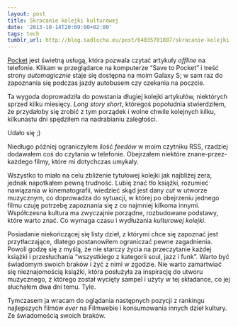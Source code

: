 ```yaml
---
layout: post
title: Skracanie kolejki kulturowej
date: '2013-10-14T20:09:00+02:00'
tags: tech
tumblr_url: http://blog.sadlocha.eu/post/64035701887/skracanie-kolejki-kulturowej
---
```


[Pocket](http://getpocket.com/) jest świetną usługą, która pozwala czytać artykuły *offline* na telefonie. Klikam w przeglądarce na komputerze “Save to Pocket” i treść strony *automagicznie* staje się dostępna na moim Galaxy S; w sam raz do zapoznania się podczas jazdy autobusem czy czekania na poczcie.

Ta wygoda doprowadziła do powstania długiej kolejki artykułów, niektórych sprzed kilku miesięcy. *Long story short*, któregoś popołudnia stwierdziłem, że przydałoby się zrobić z tym porządek i wolne chwile kolejnych kilku, kilkunastu dni spędziłem na nadrabianiu zaległości.

Udało się ;)

Niedługo później ograniczyłem ilość *feedów* w moim czytniku RSS, rzadziej dodawałem coś do czytania w telefonie. Obejrzałem niektóre znane-przez-każdego filmy, które mi dotychczas umykały.

Wszystko to miało na celu zbliżenie tytułowej kolejki jak najbliżej zera, jednak napotkałem pewną trudność. Lubię znać tło książki, rozumieć nawiązania w kinematografii, wiedzieć skąd jest dany *cut* w utworze muzycznym, co doprowadza do sytuacji, w której po obejrzeniu jednego filmu czuję potrzebę zapoznania się z co najmniej kilkoma innymi. Współczesna kultura ma zwyczajnie porządne, rozbudowane podstawy, które warto znać. Co wymaga czasu i wydłużania *kulturowej kolejki*.

Posiadanie niekończącej się listy dzieł, z którymi chce się zapoznać jest przytłaczające, dlatego postanowiłem ograniczać pewne zagadnienia. Powoli godzę się z myślą, że nie starczy życia na przeczytanie każdej książki i przesłuchania “wszystkiego z kategorii soul, jazz i funk”. Warto być świadomym swoich braków i żyć z nimi w zgodzie. Nie warto zamartwiać się nieznajomością książki, która posłużyła za inspirację do utworu muzycznego, z którego został wycięty sampel i użyty w tej składance, co jej słuchałem dwa dni temu. Tyle.

Tymczasem ja wracam do oglądania następnych pozycji z rankingu najlepszych filmów *ever* na Filmwebie i konsumowania innych dzieł kultury. Ze świadomością swoich braków.

